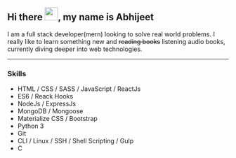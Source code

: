 ## Hi there <img src="https://media.giphy.com/media/hvRJCLFzcasrR4ia7z/giphy.gif" width="30px">, my name is Abhijeet
I am a full stack developer(mern) looking to solve real world problems. I really like to learn something new and ~~reading books~~ listening audio books, currently diving deeper into web technologies.

---
### Skills
- HTML / CSS / SASS / JavaScript / ReactJs
- ES6 / Reack Hooks
- NodeJs / ExpressJs
- MongoDB / Mongoose
- Materialize CSS / Bootstrap
- Python 3
- Git
- CLI / Linux / SSH / Shell Scripting / Gulp
- C

